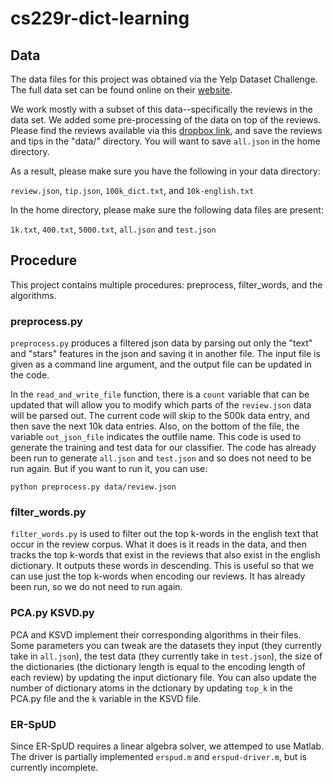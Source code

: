 # cs229r-dict-learning

## Data
The data files for this project was obtained via the Yelp Dataset Challenge.
The full data set can be found online on their [website](http://www.yelp.com/dataset_challenge).

We work mostly with a subset of this data--specifically the reviews in the data set.
We added some pre-processing of the data on top of the reviews.  Please find the
reviews available via this [dropbox link](https://www.dropbox.com/sh/avcyh1uoxl3om2t/AAA3auiTLcrLJz8_etk_ydf2a?dl=0),
and save the reviews and tips in the "data/" directory. You will want to save `all.json` in the home directory.

As a result, please make sure you have the following in your data directory:

`review.json`, `tip.json`, `100k_dict.txt`, and `10k-english.txt`

In the home directory, please make sure the following data files are present:

`1k.txt`, `400.txt`, `5000.txt`, `all.json` and `test.json`


## Procedure
This project contains multiple procedures: preprocess, filter_words, and the algorithms.

### preprocess.py
`preprocess.py` produces a filtered json data by parsing out only the "text" and "stars" 
features in the json and saving it in another file.  The input file is given as a command line 
argument, and the output file can be updated in the code.

In the `read_and_write_file` function, there is a `count` variable that can be updated that will
allow you to modify which parts of the `review.json` data will be parsed out.  The current code will
skip to the 500k data entry, and then save the next 10k data entries.  Also, on the bottom of the file,
the variable `out_json_file` indicates the outfile name. This code is used to generate the
training and  test data for our classifier.  The code has already been run to generate `all.json` and
`test.json` and so does not need to be run again. But if you want to run it, you can use:

`python preprocess.py data/review.json`

### filter_words.py
`filter_words.py` is used to filter out the top k-words in the english text that occur in the review corpus.
What it does is it reads in the data, and then tracks the top k-words that exist in the reviews that also 
exist in the english dictionary. It outputs these words in descending.  This is useful so that we can
use just the top k-words when encoding our reviews.  It has already been run, so we do not need to run again.

### PCA.py KSVD.py
PCA and KSVD implement their corresponding algorithms in their files.  Some parameters you can tweak are the datasets
they input (they currently take in `all.json`), the test data (they currently take in `test.json`), the size of the 
dictionaries (the dictionary length is equal to the encoding length of each review) by updating the input
dictionary file.  You can also update the number of dictionary atoms in the dctionary by updating `top_k` in the
PCA.py file and the `k` variable in the KSVD file.

### ER-SpUD
Since ER-SpUD requires a linear algebra solver, we attemped to use Matlab.  The driver is partially implemented
`erspud.m` and `erspud-driver.m`, but is currently incomplete.



